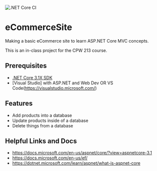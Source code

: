 ![.NET Core CI](https://github.com/SpencerTSterling/eCommerceSite/workflows/.NET%20Core%20CI/badge.svg?branch=master)

# eCommerceSite
Making a basic eCommerce site to learn ASP.NET Core MVC concepts.

This is an in-class project for the CPW 213 course.

## Prerequisites
- [.NET Core 3.1X SDK](https://dotnet.microsoft.com/download)
- [Visual Studio] with ASP.NET and Web Dev OR VS Code(https://visualstudio.microsoft.com/)

## Features
- Add products into a database
- Update products inside of a database
- Delete things from a database

## Helpful Links and Docs
- https://docs.microsoft.com/en-us/aspnet/core/?view=aspnetcore-3.1
- https://docs.microsoft.com/en-us/ef/
- https://dotnet.microsoft.com/learn/aspnet/what-is-aspnet-core


